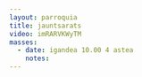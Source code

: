 ```yaml
---
layout: parroquia
title: jauntsarats
video: imRARVKWyTM
masses:
  - date: igandea 10.00 4 astea
    notes:
---
```


